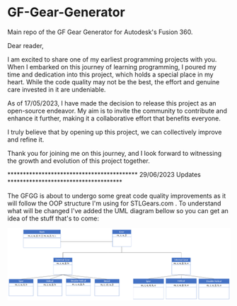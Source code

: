 # GF-Gear-Generator
Main repo of the GF Gear Generator for Autodesk's Fusion 360.

Dear reader,

I am excited to share one of my earliest programming projects with you. When I embarked on this journey of learning programming, I poured my time and dedication into this project, which holds a special place in my heart. While the code quality may not be the best, the effort and genuine care invested in it are undeniable.

As of 17/05/2023, I have made the decision to release this project as an open-source endeavor. My aim is to invite the community to contribute and enhance it further, making it a collaborative effort that benefits everyone.

I truly believe that by opening up this project, we can collectively improve and refine it.

Thank you for joining me on this journey, and I look forward to witnessing the growth and evolution of this project together.

****************************************** 29/06/2023 Updates *************************************

The GFGG is about to undergo some great code quality improvements as it will follow the OOP structure I'm using for STLGears.com . To understand what will be changed I've added the UML diagram bellow so you can get an idea of the stuff that's to come:

![UML Diagram](./UML_Diagram.png)